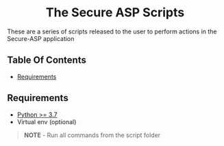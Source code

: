 <h1 align="center">The Secure ASP Scripts </h1>
These are a series of scripts released to the user to perform actions in the Secure-ASP application

## Table Of Contents

- [Requirements](#requirements)


## Requirements

- [Python >= 3.7](https://www.python.org/downloads/release/python-381/)
- Virtual env (optional)

> **NOTE** - Run all commands from the script folder

